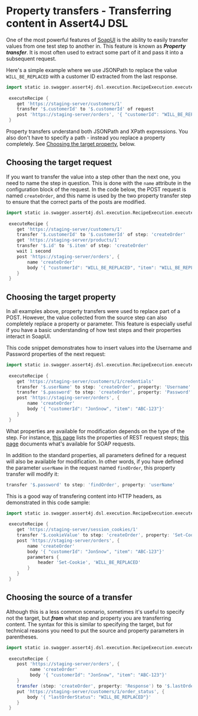 # Property transfers - Transferring content in Assert4J DSL

One of the most powerful features of [SoapUI](https://www.soapui.org) is the ability to easily transfer values from one test step
to another in. This feature is known as ***Property transfer***. It is most often used to extract some part of it 
and pass it into a subsequent request.

Here's a simple example where we use JSONPath to replace the value ```WILL_BE_REPLACED``` with a customer ID
extracted from the last response.

```groovy
import static io.swagger.assert4j.dsl.execution.RecipeExecution.executeRecipe
 
 executeRecipe {
    get 'https://staging-server/customers/1'
    transfer '$.customerId' to '$.customerId' of request
    post 'https://staging-server/orders', '{ "customerId": "WILL_BE_REPLACED", "item": "ABC-123"}'
 }
 ```

Property transfers understand both JSONPath and XPath expressions. You also don't have to specify a path - instead you 
replace a property completely. See [Choosing the target property](#choose_property), below.

## Choosing the target request
 
If you want to transfer the value into a step other than the next one, you need to name the step in question.
This is done with the ```name``` attribute in the configuration block of the request. In the code below,
the POST request is named ```createOrder```, and this name is used by the two property transfer step to ensure that
the correct parts of the posts are modified.

```groovy
import static io.swagger.assert4j.dsl.execution.RecipeExecution.executeRecipe
 
 executeRecipe {
    get 'https://staging-server/customers/1'
    transfer '$.customerId' to '$.customerId' of step: 'createOrder'
    get 'https://staging-server/products/1'
    transfer '$.id' to '$.item' of step: 'createOrder'
    wait 1 second 
    post 'https://staging-server/orders', {
        name 'createOrder'
        body '{ "customerId": "WILL_BE_REPLACED", "item": "WILL_BE_REPLACED"}'
    }
 }
 ```

## <a name="choose_property"></a>Choosing the target property

In all examples above, property transfers were used to replace part of a POST. However, the value collected
from the source step can also completely replace a property or parameter. This feature is especially useful
if you have a basic understanding of how test steps and their properties interact in SoapUI.

This code snippet demonstrates how to insert values into the Username and Password properties of the 
next request:
```groovy
import static io.swagger.assert4j.dsl.execution.RecipeExecution.executeRecipe
 
 executeRecipe {
    get 'https://staging-server/customers/1/credentials'
    transfer '$.userName' to step: 'createOrder', property: 'Username'
    transfer '$.password' to step: 'createOrder', property: 'Password'
    post 'https://staging-server/orders', {
        name 'createOrder'
        body '{ "customerId": "JonSnow", "item": "ABC-123"}'
    }
 }
 ```
What properties are available for modification depends on the type of the step. For instance, 
[this page](https://support.smartbear.com/readyapi/docs/projects/ui/request-properties/rest.html) lists the properties 
of REST request steps; [this page](https://support.smartbear.com/readyapi/docs/projects/ui/request-properties/soap.html)
documents what's available for SOAP requests.

In addition to the standard properties, all parameters defined for a request will also be available for modification.
In other words, if you have defined the parameter ```userName``` in the request named ```findOrder```, this property 
transfer will modify it:
```groovy
transfer '$.password' to step: 'findOrder', property: 'userName'
```

This is a good way of transfering content into HTTP headers, as demonstrated in this code sample:
```groovy
import static io.swagger.assert4j.dsl.execution.RecipeExecution.executeRecipe
 
 executeRecipe {
    get 'https://staging-server/session_cookies/1'
    transfer '$.cookieValue' to step: 'createOrder', property: 'Set-Cookie'
    post 'https://staging-server/orders', {
        name 'createOrder'
        body '{ "customerId": "JonSnow", "item": "ABC-123"}'
        parameters {
            header 'Set-Cookie', 'WILL_BE_REPLACED'
        }
    }
 }
 ```

## Choosing the source of a transfer
 
Although this is a less common scenario, sometimes it's useful to specify not the target, but ***from*** what step 
and property you are transferring content. The syntax for this is similar to specifying the target, but
for technical reasons you need to put the source and property parameters in parentheses.

```groovy
import static io.swagger.assert4j.dsl.execution.RecipeExecution.executeRecipe
 
 executeRecipe {
    post 'https://staging-server/orders', {
         name 'createOrder'
         body '{ "customerId": "JonSnow", "item": "ABC-123"}'
    }
    transfer (step: 'createOrder', property: 'Response') to '$.lastOrderStatus' of request
    put 'https://staging-server/customers/1/order_status', {
        body '{ "lastOrderStatus": "WILL_BE_REPLACED"}'
    }
 }
 ```
